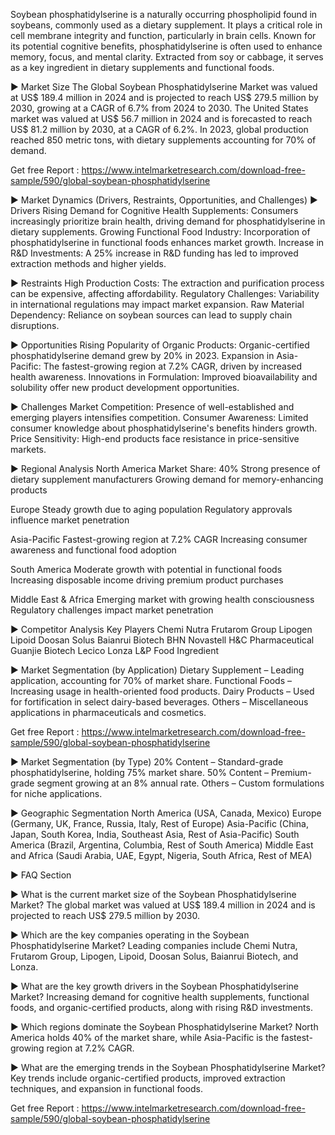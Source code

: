 Soybean phosphatidylserine is a naturally occurring phospholipid found in soybeans, commonly used as a dietary supplement. It plays a critical role in cell membrane integrity and function, particularly in brain cells. Known for its potential cognitive benefits, phosphatidylserine is often used to enhance memory, focus, and mental clarity. Extracted from soy or cabbage, it serves as a key ingredient in dietary supplements and functional foods.

▶ Market Size
The Global Soybean Phosphatidylserine Market was valued at US$ 189.4 million in 2024 and is projected to reach US$ 279.5 million by 2030, growing at a CAGR of 6.7% from 2024 to 2030. The United States market was valued at US$ 56.7 million in 2024 and is forecasted to reach US$ 81.2 million by 2030, at a CAGR of 6.2%. In 2023, global production reached 850 metric tons, with dietary supplements accounting for 70% of demand.

Get free Report : https://www.intelmarketresearch.com/download-free-sample/590/global-soybean-phosphatidylserine


▶ Market Dynamics (Drivers, Restraints, Opportunities, and Challenges)
▶ Drivers
Rising Demand for Cognitive Health Supplements: Consumers increasingly prioritize brain health, driving demand for phosphatidylserine in dietary supplements.
Growing Functional Food Industry: Incorporation of phosphatidylserine in functional foods enhances market growth.
Increase in R&D Investments: A 25% increase in R&D funding has led to improved extraction methods and higher yields.

▶ Restraints
High Production Costs: The extraction and purification process can be expensive, affecting affordability.
Regulatory Challenges: Variability in international regulations may impact market expansion.
Raw Material Dependency: Reliance on soybean sources can lead to supply chain disruptions.

▶ Opportunities
Rising Popularity of Organic Products: Organic-certified phosphatidylserine demand grew by 20% in 2023.
Expansion in Asia-Pacific: The fastest-growing region at 7.2% CAGR, driven by increased health awareness.
Innovations in Formulation: Improved bioavailability and solubility offer new product development opportunities.

▶ Challenges
Market Competition: Presence of well-established and emerging players intensifies competition.
Consumer Awareness: Limited consumer knowledge about phosphatidylserine's benefits hinders growth.
Price Sensitivity: High-end products face resistance in price-sensitive markets.

▶ Regional Analysis
North America
Market Share: 40%
Strong presence of dietary supplement manufacturers
Growing demand for memory-enhancing products

Europe
Steady growth due to aging population
Regulatory approvals influence market penetration

Asia-Pacific
Fastest-growing region at 7.2% CAGR
Increasing consumer awareness and functional food adoption

South America
Moderate growth with potential in functional foods
Increasing disposable income driving premium product purchases

Middle East & Africa
Emerging market with growing health consciousness
Regulatory challenges impact market penetration

▶ Competitor Analysis
Key Players
Chemi Nutra
Frutarom Group
Lipogen
Lipoid
Doosan Solus
Baianrui Biotech
BHN
Novastell
H&C Pharmaceutical
Guanjie Biotech
Lecico
Lonza
L&P Food Ingredient

▶ Market Segmentation (by Application)
Dietary Supplement – Leading application, accounting for 70% of market share.
Functional Foods – Increasing usage in health-oriented food products.
Dairy Products – Used for fortification in select dairy-based beverages.
Others – Miscellaneous applications in pharmaceuticals and cosmetics.

Get free Report : https://www.intelmarketresearch.com/download-free-sample/590/global-soybean-phosphatidylserine

▶ Market Segmentation (by Type)
20% Content – Standard-grade phosphatidylserine, holding 75% market share.
50% Content – Premium-grade segment growing at an 8% annual rate.
Others – Custom formulations for niche applications.

▶ Geographic Segmentation
North America (USA, Canada, Mexico)
Europe (Germany, UK, France, Russia, Italy, Rest of Europe)
Asia-Pacific (China, Japan, South Korea, India, Southeast Asia, Rest of Asia-Pacific)
South America (Brazil, Argentina, Columbia, Rest of South America)
Middle East and Africa (Saudi Arabia, UAE, Egypt, Nigeria, South Africa, Rest of MEA)

▶ FAQ Section

▶ What is the current market size of the Soybean Phosphatidylserine Market?
The global market was valued at US$ 189.4 million in 2024 and is projected to reach US$ 279.5 million by 2030.

▶ Which are the key companies operating in the Soybean Phosphatidylserine Market?
Leading companies include Chemi Nutra, Frutarom Group, Lipogen, Lipoid, Doosan Solus, Baianrui Biotech, and Lonza.

▶ What are the key growth drivers in the Soybean Phosphatidylserine Market?
Increasing demand for cognitive health supplements, functional foods, and organic-certified products, along with rising R&D investments.

▶ Which regions dominate the Soybean Phosphatidylserine Market?
North America holds 40% of the market share, while Asia-Pacific is the fastest-growing region at 7.2% CAGR.

▶ What are the emerging trends in the Soybean Phosphatidylserine Market?
Key trends include organic-certified products, improved extraction techniques, and expansion in functional foods.

Get free Report : https://www.intelmarketresearch.com/download-free-sample/590/global-soybean-phosphatidylserine
